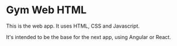 # Gym Web HTML

This is the web app. It uses HTML, CSS and Javascript.

It's intended to be the base for the next app, using Angular or React.